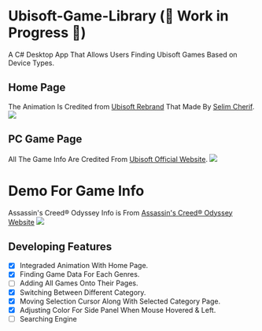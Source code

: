 # Ubisoft-Game-Library  (:construction: Work in Progress :construction:)
A C# Desktop App That Allows Users Finding Ubisoft Games Based on Device Types. 

## Home Page
The Animation Is Credited from [Ubisoft Rebrand](https://dribbble.com/shots/3581220-Ubisoft-Rebrand) That Made By [Selim Cherif](https://dribbble.com/selimcherif).
![](https://github.com/LeviIsAwesome/Game_Library_For_Ubisoft/blob/master/image/home_page.gif)

## PC Game Page
All The Game Info Are Credited From [Ubisoft Official Website](https://www.ubisoft.com/en-ca/).
![](https://github.com/LeviIsAwesome/Game_Library_For_Ubisoft/blob/master/image/pc_to_home.gif)

# Demo For Game Info
Assassin's Creed® Odyssey Info is From [Assassin's Creed® Odyssey Website](https://assassinscreed.ubisoft.com/game/en-ca/home)
![](https://github.com/LeviIsAwesome/Game_Library_For_Ubisoft/blob/master/image/ezgif.com-resize.gif)

## Developing Features 
- [x] Integraded Animation With Home Page.
- [x] Finding Game Data For Each Genres.
- [ ] Adding All Games Onto Their Pages.
- [x] Switching Between Different Category.
- [x] Moving Selection Cursor Along With Selected Category Page.
- [x] Adjusting Color For Side Panel When Mouse Hovered & Left.
- [ ] Searching Engine
